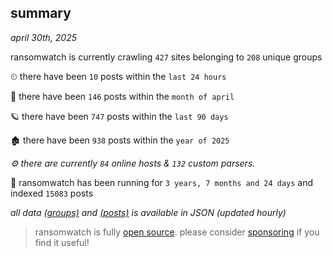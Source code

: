
## summary
_april 30th, 2025_

ransomwatch is currently crawling `427` sites belonging to `208` unique groups

⏲ there have been `10` posts within the `last 24 hours`

🦈 there have been `146` posts within the `month of april`

🪐 there have been `747` posts within the `last 90 days`

🏚 there have been `938` posts within the `year of 2025`

_⚙️ there are currently `84` online hosts & `132` custom parsers._

🦕 ransomwatch has been running for `3 years, 7 months and 24 days` and indexed `15083` posts

_all data  [(groups)](http://ransomwhat.telemetry.ltd/groups) and [(posts)](http://ransomwhat.telemetry.ltd/posts) is available in JSON (updated hourly)_

> ransomwatch is fully [open source](https://github.com/joshhighet/ransomwatch#ransomwatch--). please consider [sponsoring](https://github.com/sponsors/joshhighet) if you find it useful!

